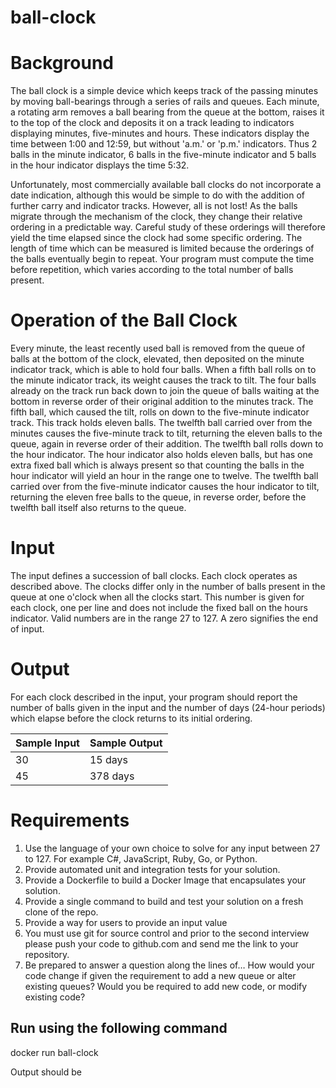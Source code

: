 # ball-clock
# Background
The ball clock is a simple device which keeps track of the passing minutes by moving ball-bearings through a series of rails and queues. Each minute, a rotating arm removes a ball bearing from the queue at the bottom, raises it to the top of the clock and deposits it on a track leading to indicators displaying minutes, five-minutes and hours. These indicators display the time between 1:00 and 12:59, but without 'a.m.' or 'p.m.' indicators. Thus 2 balls in the minute indicator, 6 balls in the five-minute indicator and 5 balls in the hour indicator displays the time 5:32.

Unfortunately, most commercially available ball clocks do not incorporate a date indication, although this would be simple to do with the addition of further carry and indicator tracks. However, all is not lost! As the balls migrate through the mechanism of the clock, they change their relative ordering in a predictable way. Careful study of these orderings will therefore yield the time elapsed since the clock had some specific ordering. The length of time which can be measured is limited because the orderings of the balls eventually begin to repeat. Your program must compute the time before repetition, which varies according to the total number of balls present.
 
# Operation of the Ball Clock
Every minute, the least recently used ball is removed from the queue of balls at the bottom of the clock, elevated, then deposited on the minute indicator track, which is able to hold four balls. When a fifth ball rolls on to the minute indicator track, its weight causes the track to tilt. The four balls already on the track run back down to join the queue of balls waiting at the bottom in reverse order of their original addition to the minutes track. The fifth ball, which caused the tilt, rolls on down to the five-minute indicator track. This track holds eleven balls. The twelfth ball carried over from the minutes causes the five-minute track to tilt, returning the eleven balls to the queue, again in reverse order of their addition. The twelfth ball rolls down to the hour indicator. The hour indicator also holds eleven balls, but has one extra fixed ball which is always present so that counting the balls in the hour indicator will yield an hour in the range one to twelve. The twelfth ball carried over from the five-minute indicator causes the hour indicator to tilt, returning the eleven free balls to the queue, in reverse order, before the twelfth ball itself also returns to the queue.
 
# Input
The input defines a succession of ball clocks. Each clock operates as described above. The clocks differ only in the number of balls present in the queue at one o'clock when all the clocks start. This number is given for each clock, one per line and does not include the fixed ball on the hours indicator. Valid numbers are in the range 27 to 127. A zero signifies the end of input.
 
# Output
For each clock described in the input, your program should report the number of balls given in the input and the number of days (24-hour periods) which elapse before the clock returns to its initial ordering.

Sample Input | Sample Output
------------ | -------------
30 | 15 days
45 | 378 days

# Requirements
1. Use the language of your own choice to solve for any input between 27 to 127. For example C#, JavaScript, Ruby, Go, or Python.
1. Provide automated unit and integration tests for your solution.
1. Provide a Dockerfile to build a Docker Image that encapsulates your solution.
1. Provide a single command to build and test your solution on a fresh clone of the repo.
1. Provide a way for users to provide an input value
1. You must use git for source control and prior to the second interview please push your code to github.com and send me the link to your repository.
1. Be prepared to answer a question along the lines of… How would your code change if given the requirement to add a new queue or alter existing queues? Would you be required to add new code, or modify existing code?

## Run using the following command
docker run ball-clock

Output should be
